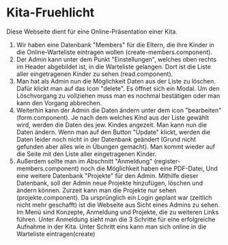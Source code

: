 # Kita-Fruehlicht

Diese Webseite dient für eine Online-Präsentation einer Kita. 

1) Wir haben eine Datenbank "Members" für die Eltern, die ihre Kinder in die Online-Warteliste eintragen wollen (create-members.component).
2) Der Admin kann unter dem Punkt "Einstellungen", welches oben rechts im Header abgebildet ist, in die Warteliste gelangen. Dort ist die Liste aller eingetragenen Kinder zu sehen (read.component). 
3) Man hat als Admin nun die Möglichkeit Daten aus der Liste zu löschen. Dafür klickt man auf das Icon "delete". Es öffnet sich ein Modal. Um den Löschvorgang zu vollziehen muss man es nochmal bestätigen oder man kann den Vorgang abbrechen. 
4) Weiterhin kann der Admin die Daten ändern unter dem icon "bearbeiten"(form.component). Je nach dem welches Kind aus der Liste gewählt wird, werden die Daten des jew. Kindes angezeit. Man kann nun die Daten ändern. Wenn man auf den Button "Update" klickt, werden die Daten leider noch nicht in der Datenbank geändert (Grund nicht gefunden aber alles wie in Übungen gemacht). Man kommt wieder auf die Seite mit den Liste aller eingetragenen Kinder. 
5) Außerdem sollte man im Abschnitt "Anmeldung" (register-members.component) noch die Möglichkeit haben eine PDF-Datei, 
Und eine weitere Datenbank "Projekte" für den Admin. Mithilfe dieser Datenbank, soll der Admin neue Projekte hinzufügen, löschen und ändern können. Zurzeit kann man die Projekte nur sehen (projekte.component). 
Da ursprünglich ein Login geplant war (zeitlich nicht mehr geschafft) ist die Webseite aus Sicht eines Admins zu sehen. 
Im Menü sind Konzepte, Anmeldung und Projekte, die zu weiteren Links führen.
Unter Anmeldung sieht man die 3 Schritte für eine erfolgreiche Aufnahme in der Kita. Unter Schritt eins kann man sich online in die Warteliste eintragen(create)